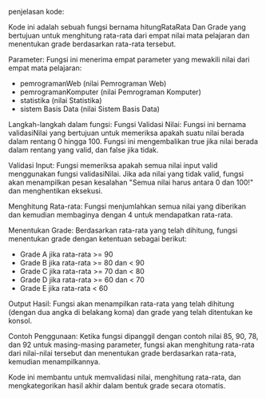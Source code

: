 penjelasan kode:

Kode ini adalah sebuah fungsi bernama hitungRataRata Dan Grade yang bertujuan untuk menghitung rata-rata dari empat nilai mata pelajaran dan menentukan grade berdasarkan rata-rata tersebut.

Parameter:
Fungsi ini menerima empat parameter yang mewakili nilai dari empat mata pelajaran:

- pemrogramanWeb (nilai Pemrograman Web)
- pemrogramanKomputer (nilai Pemrograman Komputer)
- statistika (nilai Statistika)
- sistem Basis Data (nilai Sistem Basis Data)

Langkah-langkah dalam fungsi:
Fungsi Validasi Nilai:
Fungsi ini bernama validasiNilai yang bertujuan untuk memeriksa apakah suatu nilai berada dalam rentang 0 hingga 100. Fungsi ini mengembalikan true jika nilai berada dalam rentang yang valid, dan false jika tidak.

Validasi Input:
Fungsi memeriksa apakah semua nilai input valid menggunakan fungsi validasiNilai. Jika ada nilai yang tidak valid, fungsi akan menampilkan pesan kesalahan "Semua nilai harus antara 0 dan 100!" dan menghentikan eksekusi.

Menghitung Rata-rata:
Fungsi menjumlahkan semua nilai yang diberikan dan kemudian membaginya dengan 4 untuk mendapatkan rata-rata.

Menentukan Grade:
Berdasarkan rata-rata yang telah dihitung, fungsi menentukan grade dengan ketentuan sebagai berikut:

- Grade A jika rata-rata >= 90
- Grade B jika rata-rata >= 80 dan < 90
- Grade C jika rata-rata >= 70 dan < 80
- Grade D jika rata-rata >= 60 dan < 70
- Grade E jika rata-rata < 60

Output Hasil:
Fungsi akan menampilkan rata-rata yang telah dihitung (dengan dua angka di belakang koma) dan grade yang telah ditentukan ke konsol.

Contoh Penggunaan:
Ketika fungsi dipanggil dengan contoh nilai 85, 90, 78, dan 92 untuk masing-masing parameter, fungsi akan menghitung rata-rata dari nilai-nilai tersebut dan menentukan grade berdasarkan rata-rata, kemudian menampilkannya.

Kode ini membantu untuk memvalidasi nilai, menghitung rata-rata, dan mengkategorikan hasil akhir dalam bentuk grade secara otomatis.
